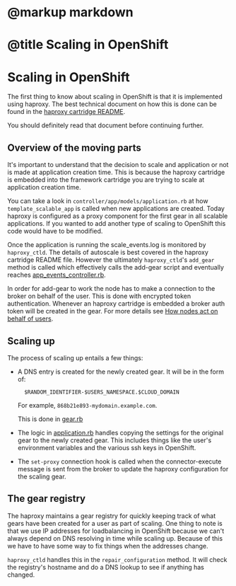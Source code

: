 # @markup markdown
# @title Scaling in OpenShift

# Scaling in OpenShift

The first thing to know about scaling in OpenShift is that it is implemented using haproxy.  The best technical document on how this is done can be found in the [haproxy cartridge README](https://github.com/openshift/origin-server/blob/master/cartridges/openshift-origin-cartridge-haproxy-1.4/README).

You should definitely read that document before continuing further.

## Overview of the moving parts

It's important to understand that the decision to scale and application or not is made at application creation time.  This is because the haproxy cartridge is embedded into the framework cartridge you are trying to scale at application creation time.

You can take a look in ```controller/app/models/application.rb``` at how ```template_scalable_app``` is called when new applications are created. Today haproxy is configured as a proxy component for the first gear in all scalable
applications.  If you wanted to add another type of scaling to OpenShift this code would have to be modified.

Once the application is running the scale_events.log is monitored by ```haproxy_ctld```.  The details of autoscale is best covered in the haproxy cartridge README file.  However the ultimately ```haproxy_ctld```'s ```add_gear``` method is called which effectively calls the add-gear script and eventually reaches [app_events_controller.rb](https://github.com/openshift/origin-server/blob/master/controller/app/controllers/app_events_controller.rb).

In order for add-gear to work the node has to make a connection to the broker on behalf of the user.  This is done with encrypted token authentication. Whenever an haproxy cartridge is embedded a broker auth token will be created in the gear.  For more details see [How nodes act on behalf of users](file.how_nodes_act_on_behalf_of_users.html).

## Scaling up

The process of scaling up entails a few things:

* A DNS entry is created for the newly created gear.  It will be in the form of:

        $RANDOM_IDENTIFIER-$USERS_NAMESPACE.$CLOUD_DOMAIN

  For example, ```868b21e893-mydomain.example.com```.
  
  This is done in [gear.rb](https://github.com/openshift/origin-server/blob/master/controller/app/models/gear.rb#L87)
  
* The logic in [application.rb](https://github.com/openshift/origin-server/blob/master/controller/app/models/application.rb) handles copying the settings for the original gear to the newly created gear.  This includes things like the user's environment variables and the various ssh keys in OpenShift.

* The ```set-proxy``` connection hook is called when the connector-execute message is sent from the broker to update the haproxy configuration for the scaling gear.

## The gear registry

The haproxy maintains a gear registry for quickly keeping track of what gears have been created for a user as part of scaling.  One thing to note is that we use IP addresses for loadbalancing in OpenShift because we can't always depend on DNS resolving in time while scaling up.  Because of this we have to have some way to fix things when the addresses change.

```haproxy_ctld``` handles this in the ```repair_configuration``` method.  It will check the registry's hostname and do a DNS lookup to see if anything has changed.